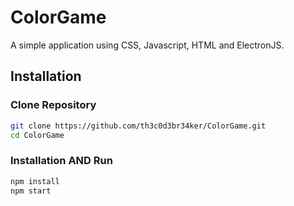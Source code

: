 # ColorGame
A simple application using CSS, Javascript, HTML and ElectronJS.

## Installation

### Clone Repository

```bash
git clone https://github.com/th3c0d3br34ker/ColorGame.git
cd ColorGame
```

### Installation AND Run
```bash
npm install
npm start
```
